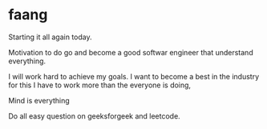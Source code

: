 # faang

Starting it all again today.

Motivation to do go and become a good softwar engineer that understand everything.

I will work hard to achieve my goals. I want to become a best in the industry for this I have to work more than the everyone is doing,

Mind is everything

Do all easy question on geeksforgeek and leetcode.
